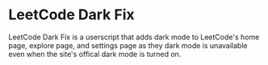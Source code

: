 # LeetCode Dark Fix
LeetCode Dark Fix is a userscript that adds dark mode to LeetCode's home page, explore page, and settings page as they dark mode is unavailable even when the site's offical dark mode is turned on. 
